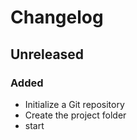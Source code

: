 # Changelog

## Unreleased

### Added

- Initialize a Git repository
- Create the project folder
- start
